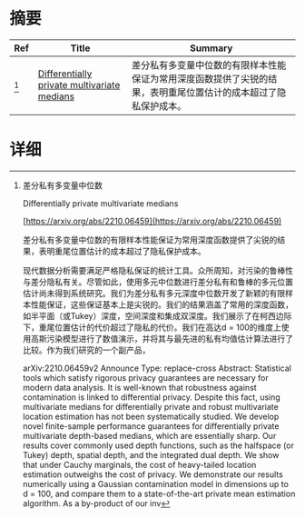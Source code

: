 # 摘要

| Ref | Title | Summary |
| --- | --- | --- |
| [^1] | [Differentially private multivariate medians](https://arxiv.org/abs/2210.06459) | 差分私有多变量中位数的有限样本性能保证为常用深度函数提供了尖锐的结果，表明重尾位置估计的成本超过了隐私保护成本。 |

# 详细

[^1]: 差分私有多变量中位数

    Differentially private multivariate medians

    [https://arxiv.org/abs/2210.06459](https://arxiv.org/abs/2210.06459)

    差分私有多变量中位数的有限样本性能保证为常用深度函数提供了尖锐的结果，表明重尾位置估计的成本超过了隐私保护成本。

    

    现代数据分析需要满足严格隐私保证的统计工具。众所周知，对污染的鲁棒性与差分隐私有关。尽管如此，使用多元中位数进行差分私有和鲁棒的多元位置估计尚未得到系统研究。我们为差分私有多元深度中位数开发了新颖的有限样本性能保证，这些保证基本上是尖锐的。我们的结果涵盖了常用的深度函数，如半平面（或Tukey）深度，空间深度和集成双深度。我们展示了在柯西边际下，重尾位置估计的代价超过了隐私的代价。我们在高达d = 100的维度上使用高斯污染模型进行了数值演示，并将其与最先进的私有均值估计算法进行了比较。作为我们研究的一个副产品，

    arXiv:2210.06459v2 Announce Type: replace-cross  Abstract: Statistical tools which satisfy rigorous privacy guarantees are necessary for modern data analysis. It is well-known that robustness against contamination is linked to differential privacy. Despite this fact, using multivariate medians for differentially private and robust multivariate location estimation has not been systematically studied. We develop novel finite-sample performance guarantees for differentially private multivariate depth-based medians, which are essentially sharp. Our results cover commonly used depth functions, such as the halfspace (or Tukey) depth, spatial depth, and the integrated dual depth. We show that under Cauchy marginals, the cost of heavy-tailed location estimation outweighs the cost of privacy. We demonstrate our results numerically using a Gaussian contamination model in dimensions up to d = 100, and compare them to a state-of-the-art private mean estimation algorithm. As a by-product of our inv
    

